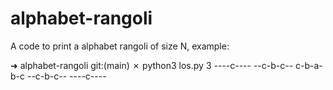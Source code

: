 # alphabet-rangoli

A code to print a alphabet rangoli of size N, example:

➜  alphabet-rangoli git:(main) ✗ python3 los.py
3
----c----
--c-b-c--
c-b-a-b-c
--c-b-c--
----c----
